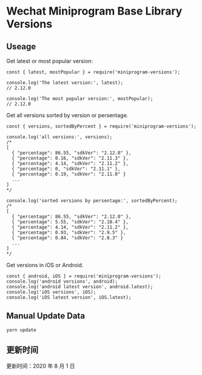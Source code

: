 
# Wechat Miniprogram Base Library Versions

## Useage

Get latest or most popular version:

```;
const { latest, mostPopular } = require('miniprogram-versions');

console.log('The latest version:', latest);
// 2.12.0

console.log('The most popular version:', mostPopular);
// 2.12.0

```

Get all versions sorted by version or persentage.

```
const { versions, sortedByPercent } = require('miniprogram-versions');

console.log('all versions:', versions);
/*
[
  { "percentage": 86.55, "sdkVer": "2.12.0" },
  { "percentage": 0.16, "sdkVer": "2.11.3" },
  { "percentage": 4.14, "sdkVer": "2.11.2" },
  { "percentage": 0, "sdkVer": "2.11.1" },
  { "percentage": 0.19, "sdkVer": "2.11.0" }
  ...
]
*/

console.log('sorted versions by persentage:', sortedByPercent);
/*
[
  { "percentage": 86.55, "sdkVer": "2.12.0" },
  { "percentage": 5.55, "sdkVer": "2.10.4" },
  { "percentage": 4.14, "sdkVer": "2.11.2" },
  { "percentage": 0.93, "sdkVer": "2.9.5" },
  { "percentage": 0.84, "sdkVer": "2.8.3" }
  ...
]
*/
```

Get versions in iOS or Android.

```
const { android, iOS } = require('miniprogram-versions');
console.log('android versions', android);
console.log('android latest version', android.latest);
console.log('iOS versions', iOS);
console.log('iOS latest version', iOS.latest);
```

## Manual Update Data

```
yarn update
```

## 更新时间

更新时间：2020 年 8 月 1 日
